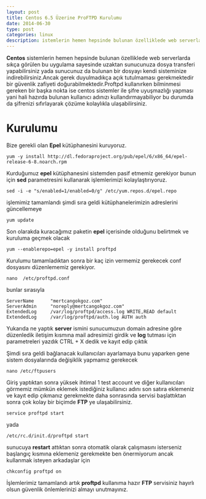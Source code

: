 ```yaml
---
layout: post
title: Centos 6.5 Üzerine ProFTPD Kurulumu
date: 2014-06-30
type: post
categories: linux
description: istemlerin hemen hepsinde bulunan özelliklede web serverlarda sıkça görülen bu uygulama sayesinde uzaktan sunucunuza dosya transferi yapabilirsiniz yada sunucunuz da
---
```


**Centos** sistemlerin hemen hepsinde bulunan özelliklede web serverlarda sıkça görülen bu uygulama sayesinde uzaktan sunucunuza dosya transferi yapabilirsiniz yada sunucunuz da bulunan bir dosyayı kendi sisteminize indirebilirsiniz.Ancak gerek duyulmadıkça açık tutulmaması gerekmektedir bir güvenlik zafiyeti doğurabilmektedir.Proftpd kullanırken bilminmesi gereken bir başka nokta ise centos sistemler ile şifre uyuşmazlığı yapması yani hali hazırda bulunan kullanıcı adınızı kullandırmayabiliyor bu durumda da şifrenizi sıfırlayarak çözüme kolaylıkla ulaşabilirsiniz.

# Kurulumu

Bize gerekli olan **Epel** kütüphanesini kuruyoruz.

```console
yum -y install http://dl.fedoraproject.org/pub/epel/6/x86_64/epel-release-6-8.noarch.rpm
```

Kurduğumuz **epel** kütüphanesini sistemden pasif etmemiz gerekiyor bunun için **sed** parametresini kullanarak işlemlerimizi kolaylaştırıyoruz.

```console
sed -i -e "s/enabled=1/enabled=0/g" /etc/yum.repos.d/epel.repo
```

işlemimiz tamamlandı şimdi sıra geldi kütüphanelerimizin adreslerini güncellemeye

```console
yum update
```

Son olarakda kuracağımız paketin **epel** içerisinde olduğunu belirtmek ve kuruluma geçmek olacak

```console
yum --enablerepo=epel -y install proftpd
```

Kurulumu tamamladıktan sonra bir kaç izin vermemiz gerekecek conf dosyasını düzenlememiz gerekiyor.

```console
nano  /etc/proftpd.conf
```

bunlar sırasıyla

```console
ServerName      "mertcangokgoz.com"
ServerAdmin     "noreply@mertcangokgoz.com"
ExtendedLog     /var/log/proftpd/access.log WRITE,READ default
ExtendedLog     /var/log/proftpd/auth.log AUTH auth
```

Yukarıda ne yaptık **server** ismini sunucumuzun domain adresine göre düzenledik iletişim kısmına mail adresimizi girdik ve **log** tutması için parametreleri yazdık CTRL + X dedik ve kayıt edip çıktık

Şimdi sıra geldi bağlanacak kullanıcıları ayarlamaya bunu yaparken gene sistem dosyalarında değişiklik yapmamız gerekecek

```console
nano /etc/ftpusers
```

Giriş yaptıktan sonra yüksek ihtimal 1 test account ve diğer kullanıcıları görmemiz mümkün eklemek istediğiniz kullanıcı adını son satıra eklemeniz ve kayıt edip çıkmanız gerekmekte daha sonrasında servisi başlattıktan sonra çok kolay bir biçimde **FTP** ye ulaşabilirsiniz.

```console
service proftpd start
```

yada

```console
/etc/rc.d/init.d/proftpd start
```

sunucuya **restart** attıktan sonra otomatik olarak çalışmasını isterseniz başlangıç kısmına eklemeniz gerekmekte ben önermiyorum ancak kullanmak isteyen arkadaşlar için

```console
chkconfig proftpd on
```

İşlemlerimiz tamamlandı artık **proftpd** kullanıma hazır **FTP** servisiniz hayırlı olsun güvenlik önlemlerinizi almayı unutmayınız.
